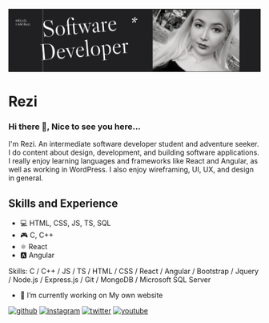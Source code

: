 ![Design and Development](https://github.com/rezi410/rezi410/blob/main/profile_image.jpeg)

# Rezi
### Hi there 👋, Nice to see you here...
I'm Rezi. An intermediate software developer student and adventure seeker. I do content about design, development, and building software applications. I really enjoy learning languages and frameworks like React and Angular, as well as working in WordPress. I also enjoy wireframing, UI, UX, and design in general.

## Skills and Experience
* 💻 HTML, CSS, JS, TS, SQL
* 🎮 C, C++
* ⚛️ React
* 🅰️ Angular

Skills: C / C++ / JS / TS / HTML / CSS / React / Angular / Bootstrap / Jquery / Node.js / Express.js / Git / MongoDB / Microsoft SQL Server

- 🔭 I’m currently working on My own website 


[<img src='https://cdn.jsdelivr.net/npm/simple-icons@3.0.1/icons/github.svg' alt='github' height='40'>](https://github.com/Rezi)  [<img src='https://cdn.jsdelivr.net/npm/simple-icons@3.0.1/icons/instagram.svg' alt='instagram' height='40'>](https://www.instagram.com/rezi6rezi/?hl=en)  [<img src='https://cdn.jsdelivr.net/npm/simple-icons@3.0.1/icons/twitter.svg' alt='twitter' height='40'>](https://twitter.com/Rezi90127145)  [<img src='https://cdn.jsdelivr.net/npm/simple-icons@3.0.1/icons/youtube.svg' alt='youtube' height='40'>](https://www.youtube.com/channel/UCPwho1PTR3utvNQaUJrl4DA)  



